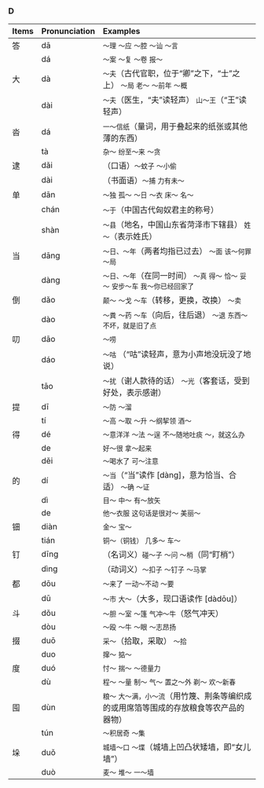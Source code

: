 ### D

| Items | Pronunciation | Examples |
| :---------------- | :---------- | :---------- |
| 答 | dā | `～理` `～应` `～腔` `～讪` `～言` |
|    | dá | `～案` `～复` `～卷` `报～` |
| 大 | dà | `～夫`（古代官职，位于“卿”之下，“士”之上） `～局` `老～` `～前年` `～概` |
|    | dài | `～夫`（医生，“夫”读轻声） `山～王`（“王”读轻声） |
| 沓 | dá | `一～信纸`（量词，用于叠起来的纸张或其他薄的东西） |
|    | tà | `杂～` `纷至～来` `～贪` |
| 逮 | dǎi | （口语）`～蚊子` `～小偷` |
|    | dài | （书面语）`～捕` `力有未～` |
| 单 | dān | `～独` `孤～` `～日` `～衣` `床～` `名～` |
|    | chán | `～于`（中国古代匈奴君主的称号） |
|    | shàn | `～县`（地名，中国山东省菏泽市下辖县） `姓～`（表示姓氏） |
| 当 | dāng | `～日、～年`（两者均指已过去） `～面` `该～何罪` `～局` |
|    | dàng | `～日、～年`（在同一时间） `～真` `得～` `恰～` `妥～` `安步～车` `我～你已经回家了` |
| 倒 | dǎo | `颠～` `～戈` `～车`（转移，更换，改换） `～卖` |
|    | dào | `～粪` `～药` `～车`（向后，往后退） `～退` `东西～不坏，就是旧了点` |
| 叨 | dāo | `～唠` |
|    | dáo | `～咕` （“咕”读轻声，意为小声地没玩没了地说）|
|    | tāo | `～扰`（谢人款待的话） `～光`（客套话，受到好处，表示感谢） |
| 提 | dī | `～防` `～溜` |
|    | tí | `～高` `～取` `～升` `～纲挈领` `酒～` |
| 得 | dé | `～意洋洋` `～法` `～逞` `不～随地吐痰` `～，就这么办` |
|    | de | `好～很` `拿～起来` |
|    | děi | `～喝水了` `可～注意` |
| 的 | dí | `～当`（“当”读作 [dàng]，意为恰当、合适） `～确` `～证` |
|    | dì | `目～` `中～` `有～放矢` |
|    | de | `他～衣服` `这句话是很对～` `美丽～` |
| 钿 | diàn | `金～` `宝～` |
|    | tián | `铜～（铜钱）` `几多～` `车～` |
| 钉 | dīng | （名词义）`碰～子` `～问` `～梢`（同“盯梢”） |
|    | dìng | （动词义）`～扣子` `～钉子` `～马掌` |
| 都 | dōu | `～来了` `一动～不动` `～要` |
|    | dū | `～市` `大～`（大多，现口语读作 [dàdōu]） |
| 斗 | dǒu | `～胆` `～室` `～篷` `气冲～牛`（怒气冲天） |
|    | dòu | `～殴` `～牛` `～眼` `～志昂扬` |
| 掇 | duō | `采～`（拾取，采取） `～拾` |
|    | duo | `撺～` `掂～` |
| 度 | duó | `忖～` `揣～` `～德量力` |
|    | dù | `程～` `～量` `制～` `气～` `置之～外` `剃～` `欢～新春` |
| 囤 | dùn | `粮～` `大～满，小～流`（用竹篾、荆条等编织成的或用席箔等围成的存放粮食等农产品的器物） |
|    | tún | `～积居奇` `～集` |
| 垛 | duǒ | `城墙～口` `～堞`（城墙上凹凸状矮墙，即“女儿墙”） |
|    | duò | `麦～` `堆～` `一～墙` |

